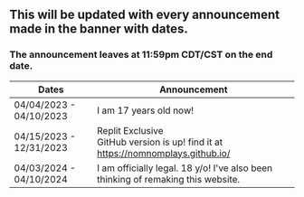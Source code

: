 ## This will be updated with every announcement made in the banner with dates.

### The announcement leaves at 11:59pm CDT/CST on the end date.

|         Dates         |     Announcement     |
|-----------------------|----------------------|
|04/04/2023 - 04/10/2023|I am 17 years old now!|
|04/15/2023 - 12/31/2023|Replit Exclusive<br>GitHub version is up! find it at https://nomnomplays.github.io/|
|04/03/2024 - 04/10/2024|I am officially legal. 18 y/o! I've also been thinking of remaking this website.|
